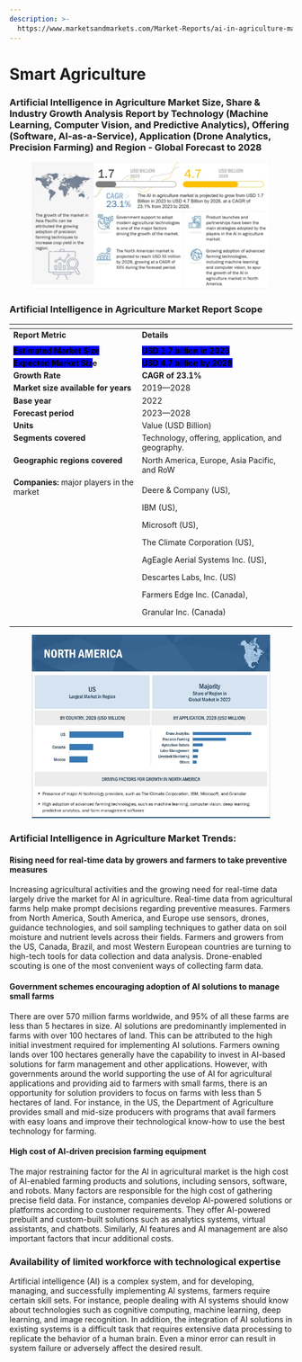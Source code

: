 ```yaml
---
description: >-
  https://www.marketsandmarkets.com/Market-Reports/ai-in-agriculture-market-159957009.html
---
```


# Smart Agriculture

### Artificial Intelligence in Agriculture Market Size, Share & Industry Growth Analysis Report by Technology (Machine Learning, Computer Vision, and Predictive Analytics), Offering (Software, AI-as-a-Service), Application (Drone Analytics, Precision Farming) and Region - Global Forecast to 2028

<figure><img src=".gitbook/assets/image.png" alt=""><figcaption></figcaption></figure>

### Artificial Intelligence in Agriculture Market Report Scope

<table data-header-hidden><thead><tr><th valign="top"></th><th valign="top"></th></tr></thead><tbody><tr><td valign="top"><strong>Report Metric</strong></td><td valign="top"><strong>Details</strong></td></tr><tr><td valign="top"></td><td valign="top"></td></tr><tr><td valign="top"><mark style="background-color:blue;"><strong>Estimated Market Size</strong></mark></td><td valign="top"><mark style="background-color:blue;"><strong>USD 1.7 billion in 2023</strong></mark></td></tr><tr><td valign="top"><mark style="background-color:blue;"><strong>Expected Market Siz</strong></mark><strong>e</strong></td><td valign="top"><mark style="background-color:blue;"><strong>USD 4.7 billion by 2028</strong></mark></td></tr><tr><td valign="top"><strong>Growth Rate</strong></td><td valign="top"><strong>CAGR of 23.1%</strong></td></tr><tr><td valign="top"><strong>Market size available for years</strong></td><td valign="top">2019—2028</td></tr><tr><td valign="top"><strong>Base year</strong></td><td valign="top">2022</td></tr><tr><td valign="top"><strong>Forecast period</strong></td><td valign="top">2023—2028</td></tr><tr><td valign="top"><strong>Units</strong></td><td valign="top">Value (USD Billion)</td></tr><tr><td valign="top"><strong>Segments covered</strong></td><td valign="top">Technology, offering, application, and geography.</td></tr><tr><td valign="top"><strong>Geographic regions covered</strong></td><td valign="top">North America, Europe, Asia Pacific, and RoW</td></tr><tr><td valign="top"><strong>Companies:</strong> major players in the market</td><td valign="top"><p>Deere &#x26; Company (US), </p><p>IBM (US), </p><p>Microsoft (US), </p><p>The Climate Corporation (US), </p><p>AgEagle Aerial Systems Inc. (US), </p><p>Descartes Labs, Inc. (US) </p><p></p><p>Farmers Edge Inc. (Canada), </p><p>Granular Inc. (Canada)</p></td></tr></tbody></table>

<figure><img src=".gitbook/assets/image (49).png" alt=""><figcaption></figcaption></figure>

###

### Artificial Intelligence in Agriculture Market Trends:

#### Rising need for real-time data by growers and farmers to take preventive measures

Increasing agricultural activities and the growing need for real-time data largely drive the market for AI in agriculture. Real-time data from agricultural farms help make prompt decisions regarding preventive measures. Farmers from North America, South America, and Europe use sensors, drones, guidance technologies, and soil sampling techniques to gather data on soil moisture and nutrient levels across their fields. Farmers and growers from the US, Canada, Brazil, and most Western European countries are turning to high-tech tools for data collection and data analysis. Drone-enabled scouting is one of the most convenient ways of collecting farm data.

#### Government schemes encouraging adoption of AI solutions to manage small farms

There are over 570 million farms worldwide, and 95% of all these farms are less than 5 hectares in size. AI solutions are predominantly implemented in farms with over 100 hectares of land. This can be attributed to the high initial investment required for implementing AI solutions. Farmers owning lands over 100 hectares generally have the capability to invest in AI-based solutions for farm management and other applications. However, with governments around the world supporting the use of AI for agricultural applications and providing aid to farmers with small farms, there is an opportunity for solution providers to focus on farms with less than 5 hectares of land. For instance, in the US, the Department of Agriculture provides small and mid-size producers with programs that avail farmers with easy loans and improve their technological know-how to use the best technology for farming.

#### High cost of AI-driven precision farming equipment

The major restraining factor for the AI in agricultural market is the high cost of AI-enabled farming products and solutions, including sensors, software, and robots. Many factors are responsible for the high cost of gathering precise field data. For instance, companies develop AI-powered solutions or platforms according to customer requirements. They offer AI-powered prebuilt and custom-built solutions such as analytics systems, virtual assistants, and chatbots. Similarly, AI features and AI management are also important factors that incur additional costs.

### Availability of limited workforce with technological expertise

Artificial intelligence (AI) is a complex system, and for developing, managing, and successfully implementing AI systems, farmers require certain skill sets. For instance, people dealing with AI systems should know about technologies such as cognitive computing, machine learning, deep learning, and image recognition. In addition, the integration of AI solutions in existing systems is a difficult task that requires extensive data processing to replicate the behavior of a human brain. Even a minor error can result in system failure or adversely affect the desired result.
